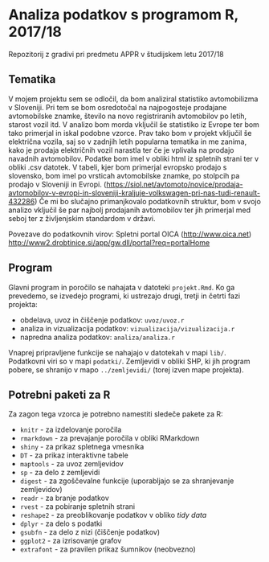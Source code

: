 # Analiza podatkov s programom R, 2017/18

Repozitorij z gradivi pri predmetu APPR v študijskem letu 2017/18

## Tematika

V mojem projektu sem se odločil, da bom analiziral statistiko avtomobilizma v Sloveniji. Pri tem se bom osredotočal na najpogosteje prodajane avtomobilske znamke, število na novo registriranih avtomobilov po letih, starost vozil itd. V analizo bom morda vključil še statistiko iz Evrope ter bom tako primerjal in iskal podobne vzorce. Prav tako bom v projekt vključil še električna vozila, saj so v zadnjih letih popularna tematika in me zanima, kako je prodaja električnih vozil narastla ter če je vplivala na prodajo navadnih avtomobilov. 
Podatke bom imel v obliki html iz spletnih strani ter v obliki .csv datotek.
V tabeli, kjer bom primerjal evropsko prodajo s slovensko, bom imel po vrsticah avtomobilske znamke, po stolpcih pa prodajo v Sloveniji in Evropi. (https://siol.net/avtomoto/novice/prodaja-avtomobilov-v-evropi-in-sloveniji-kraljuje-volkswagen-pri-nas-tudi-renault-432286)
Če mi bo slučajno primanjkovalo podatkovnih struktur, bom v svojo analizo vključil še par najbolj prodajanih avtomobilov ter jih primerjal med seboj ter z življenjskim standardom v državi.

Povezave do podatkovnih virov:
    Spletni portal OICA (http://www.oica.net)
    http://www2.drobtinice.si/app/gw.dll/portal?req=portalHome


## Program

Glavni program in poročilo se nahajata v datoteki `projekt.Rmd`. Ko ga prevedemo,
se izvedejo programi, ki ustrezajo drugi, tretji in četrti fazi projekta:

* obdelava, uvoz in čiščenje podatkov: `uvoz/uvoz.r`
* analiza in vizualizacija podatkov: `vizualizacija/vizualizacija.r`
* napredna analiza podatkov: `analiza/analiza.r`

Vnaprej pripravljene funkcije se nahajajo v datotekah v mapi `lib/`. Podatkovni
viri so v mapi `podatki/`. Zemljevidi v obliki SHP, ki jih program pobere, se
shranijo v mapo `../zemljevidi/` (torej izven mape projekta).

## Potrebni paketi za R

Za zagon tega vzorca je potrebno namestiti sledeče pakete za R:

* `knitr` - za izdelovanje poročila
* `rmarkdown` - za prevajanje poročila v obliki RMarkdown
* `shiny` - za prikaz spletnega vmesnika
* `DT` - za prikaz interaktivne tabele
* `maptools` - za uvoz zemljevidov
* `sp` - za delo z zemljevidi
* `digest` - za zgoščevalne funkcije (uporabljajo se za shranjevanje zemljevidov)
* `readr` - za branje podatkov
* `rvest` - za pobiranje spletnih strani
* `reshape2` - za preoblikovanje podatkov v obliko *tidy data*
* `dplyr` - za delo s podatki
* `gsubfn` - za delo z nizi (čiščenje podatkov)
* `ggplot2` - za izrisovanje grafov
* `extrafont` - za pravilen prikaz šumnikov (neobvezno)
